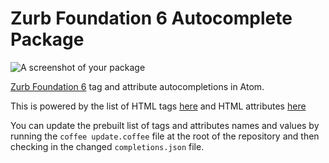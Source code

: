 
# Zurb Foundation 6 Autocomplete Package


![A screenshot of your package](https://f.cloud.github.com/assets/69169/2290250/c35d867a-a017-11e3-86be-cd7c5bf3ff9b.gif)

[Zurb Foundation 6](http://foundation.zurb.com/sites) tag and attribute autocompletions in Atom. 

This is powered by the list of HTML tags [here](https://raw.githubusercontent.com/manolenso/autocomplete-foundation-6/master/sources/HtmlTags.json)
and HTML attributes [here](https://raw.githubusercontent.com/manolenso/autocomplete-foundation-6/master/sources/HtmlAttributes.json)

You can update the prebuilt list of tags and attributes names and values by
running the `coffee update.coffee` file at the root of the repository and then checking in the changed `completions.json` file.
